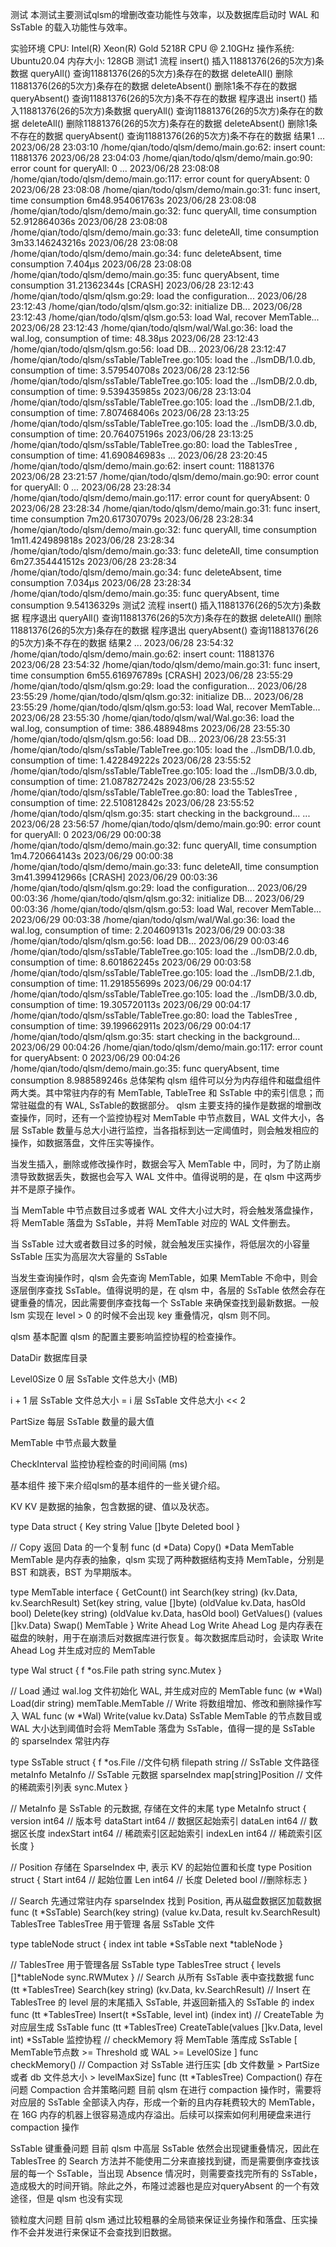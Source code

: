 
测试
本测试主要测试qlsm的增删改查功能性与效率，以及数据库启动时 WAL 和 SsTable 的载入功能性与效率。

实验环境
CPU: Intel(R) Xeon(R) Gold 5218R CPU @ 2.10GHz
操作系统: Ubuntu20.04
内存大小: 128GB
测试1
流程
insert() 插入11881376(26的5次方)条数据
queryAll() 查询11881376(26的5次方)条存在的数据
deleteAll() 删除11881376(26的5次方)条存在的数据
deleteAbsent() 删除1条不存在的数据
queryAbsent() 查询11881376(26的5次方)条不存在的数据
程序退出
insert() 插入11881376(26的5次方)条数据
queryAll() 查询11881376(26的5次方)条存在的数据
deleteAll() 删除11881376(26的5次方)条存在的数据
deleteAbsent() 删除1条不存在的数据
queryAbsent() 查询11881376(26的5次方)条不存在的数据
结果1
...
2023/06/28 23:03:10 /home/qian/todo/qlsm/demo/main.go:62: insert count: 11881376
2023/06/28 23:04:03 /home/qian/todo/qlsm/demo/main.go:90: error count for queryAll: 0
...
2023/06/28 23:08:08 /home/qian/todo/qlsm/demo/main.go:117: error count for queryAbsent: 0
2023/06/28 23:08:08 /home/qian/todo/qlsm/demo/main.go:31: func insert, time consumption 6m48.954061763s
2023/06/28 23:08:08 /home/qian/todo/qlsm/demo/main.go:32: func queryAll, time consumption 52.912864036s
2023/06/28 23:08:08 /home/qian/todo/qlsm/demo/main.go:33: func deleteAll, time consumption 3m33.146243216s
2023/06/28 23:08:08 /home/qian/todo/qlsm/demo/main.go:34: func deleteAbsent, time consumption 7.404µs
2023/06/28 23:08:08 /home/qian/todo/qlsm/demo/main.go:35: func queryAbsent, time consumption 31.21362344s
[CRASH]
2023/06/28 23:12:43 /home/qian/todo/qlsm/qlsm.go:29: load the configuration...
2023/06/28 23:12:43 /home/qian/todo/qlsm/qlsm.go:32: initialize DB...
2023/06/28 23:12:43 /home/qian/todo/qlsm/qlsm.go:53: load Wal, recover MemTable...
2023/06/28 23:12:43 /home/qian/todo/qlsm/wal/Wal.go:36: load the wal.log, consumption of time: 48.38µs
2023/06/28 23:12:43 /home/qian/todo/qlsm/qlsm.go:56: load DB...
2023/06/28 23:12:47 /home/qian/todo/qlsm/ssTable/TableTree.go:105: load the ../lsmDB/1.0.db, consumption of time: 3.579540708s
2023/06/28 23:12:56 /home/qian/todo/qlsm/ssTable/TableTree.go:105: load the ../lsmDB/2.0.db, consumption of time: 9.539435985s
2023/06/28 23:13:04 /home/qian/todo/qlsm/ssTable/TableTree.go:105: load the ../lsmDB/2.1.db, consumption of time: 7.807468406s
2023/06/28 23:13:25 /home/qian/todo/qlsm/ssTable/TableTree.go:105: load the ../lsmDB/3.0.db, consumption of time: 20.764075196s
2023/06/28 23:13:25 /home/qian/todo/qlsm/ssTable/TableTree.go:80: load the TablesTree , consumption of time: 41.690846983s
...
2023/06/28 23:20:45 /home/qian/todo/qlsm/demo/main.go:62: insert count: 11881376
2023/06/28 23:21:57 /home/qian/todo/qlsm/demo/main.go:90: error count for queryAll: 0
...
2023/06/28 23:28:34 /home/qian/todo/qlsm/demo/main.go:117: error count for queryAbsent: 0
2023/06/28 23:28:34 /home/qian/todo/qlsm/demo/main.go:31: func insert, time consumption 7m20.617307079s
2023/06/28 23:28:34 /home/qian/todo/qlsm/demo/main.go:32: func queryAll, time consumption 1m11.424989818s
2023/06/28 23:28:34 /home/qian/todo/qlsm/demo/main.go:33: func deleteAll, time consumption 6m27.354441512s
2023/06/28 23:28:34 /home/qian/todo/qlsm/demo/main.go:34: func deleteAbsent, time consumption 7.034µs
2023/06/28 23:28:34 /home/qian/todo/qlsm/demo/main.go:35: func queryAbsent, time consumption 9.54136329s
测试2
流程
insert() 插入11881376(26的5次方)条数据
程序退出
queryAll() 查询11881376(26的5次方)条存在的数据
deleteAll() 删除11881376(26的5次方)条存在的数据
程序退出
queryAbsent() 查询11881376(26的5次方)条不存在的数据
结果2
...
2023/06/28 23:54:32 /home/qian/todo/qlsm/demo/main.go:62: insert count: 11881376
2023/06/28 23:54:32 /home/qian/todo/qlsm/demo/main.go:31: func insert, time consumption 6m55.616976789s
[CRASH]
2023/06/28 23:55:29 /home/qian/todo/qlsm/qlsm.go:29: load the configuration...
2023/06/28 23:55:29 /home/qian/todo/qlsm/qlsm.go:32: initialize DB...
2023/06/28 23:55:29 /home/qian/todo/qlsm/qlsm.go:53: load Wal, recover MemTable...
2023/06/28 23:55:30 /home/qian/todo/qlsm/wal/Wal.go:36: load the wal.log, consumption of time: 386.488948ms
2023/06/28 23:55:30 /home/qian/todo/qlsm/qlsm.go:56: load DB...
2023/06/28 23:55:31 /home/qian/todo/qlsm/ssTable/TableTree.go:105: load the ../lsmDB/1.0.db, consumption of time: 1.422849222s
2023/06/28 23:55:52 /home/qian/todo/qlsm/ssTable/TableTree.go:105: load the ../lsmDB/3.0.db, consumption of time: 21.087827242s
2023/06/28 23:55:52 /home/qian/todo/qlsm/ssTable/TableTree.go:80: load the TablesTree , consumption of time: 22.510812842s
2023/06/28 23:55:52 /home/qian/todo/qlsm/qlsm.go:35: start checking in the background...
...
2023/06/28 23:56:57 /home/qian/todo/qlsm/demo/main.go:90: error count for queryAll: 0
2023/06/29 00:00:38 /home/qian/todo/qlsm/demo/main.go:32: func queryAll, time consumption 1m4.720664143s
2023/06/29 00:00:38 /home/qian/todo/qlsm/demo/main.go:33: func deleteAll, time consumption 3m41.399412966s
[CRASH]
2023/06/29 00:03:36 /home/qian/todo/qlsm/qlsm.go:29: load the configuration...
2023/06/29 00:03:36 /home/qian/todo/qlsm/qlsm.go:32: initialize DB...
2023/06/29 00:03:36 /home/qian/todo/qlsm/qlsm.go:53: load Wal, recover MemTable...
2023/06/29 00:03:38 /home/qian/todo/qlsm/wal/Wal.go:36: load the wal.log, consumption of time: 2.204609131s
2023/06/29 00:03:38 /home/qian/todo/qlsm/qlsm.go:56: load DB...
2023/06/29 00:03:46 /home/qian/todo/qlsm/ssTable/TableTree.go:105: load the ../lsmDB/2.0.db, consumption of time: 8.601862245s
2023/06/29 00:03:58 /home/qian/todo/qlsm/ssTable/TableTree.go:105: load the ../lsmDB/2.1.db, consumption of time: 11.291855699s
2023/06/29 00:04:17 /home/qian/todo/qlsm/ssTable/TableTree.go:105: load the ../lsmDB/3.0.db, consumption of time: 19.305720113s
2023/06/29 00:04:17 /home/qian/todo/qlsm/ssTable/TableTree.go:80: load the TablesTree , consumption of time: 39.199662911s
2023/06/29 00:04:17 /home/qian/todo/qlsm/qlsm.go:35: start checking in the background...
2023/06/29 00:04:26 /home/qian/todo/qlsm/demo/main.go:117: error count for queryAbsent: 0
2023/06/29 00:04:26 /home/qian/todo/qlsm/demo/main.go:35: func queryAbsent, time consumption 8.988589246s
总体架构
qlsm 组件可以分为内存组件和磁盘组件两大类。其中常驻内存的有 MemTable, TableTree 和 SsTable 中的索引信息；而常驻磁盘的有 WAL, SsTable的数据部分。 qlsm 主要支持的操作是数据的增删改查操作，同时，还有一个监控协程对 MemTable 中节点数目，WAL 文件大小，各层 SsTable 数量与总大小进行监控，当各指标到达一定阈值时，则会触发相应的操作，如数据落盘，文件压实等操作。

当发生插入，删除或修改操作时，数据会写入 MemTable 中，同时，为了防止崩溃导致数据丢失，数据也会写入 WAL 文件中。值得说明的是，在 qlsm 中这两步并不是原子操作。

当 MemTable 中节点数目过多或者 WAL 文件大小过大时，将会触发落盘操作，将 MemTable 落盘为 SsTable，并将 MemTable 对应的 WAL 文件删去。

当 SsTable 过大或者数目过多的时候，就会触发压实操作，将低层次的小容量 SsTable 压实为高层次大容量的 SsTable

当发生查询操作时，qlsm 会先查询 MemTable，如果 MemTable 不命中，则会逐层倒序查找 SsTable。值得说明的是，在 qlsm 中，各层的 SsTable 依然会存在键重叠的情况，因此需要倒序查找每一个 SsTable 来确保查找到最新数据。一般 lsm 实现在 level > 0 的时候不会出现 key 重叠情况，qlsm 则不同。

qlsm 基本配置
qlsm 的配置主要影响监控协程的检查操作。

DataDir 数据库目录

Level0Size 0 层 SsTable 文件总大小 (MB)

i + 1 层 SsTable 文件总大小 = i 层 SsTable 文件总大小 << 2

PartSize 每层 SsTable 数量的最大值

MemTable 中节点最大数量

CheckInterval 监控协程检查的时间间隔 (ms)

基本组件
接下来介绍qlsm的基本组件的一些关键介绍。

KV
KV 是数据的抽象，包含数据的键、值以及状态。

type Data struct {
	Key     string
	Value   []byte
	Deleted bool
}

// Copy 返回 Data 的一个复制
func (d *Data) Copy() *Data
MemTable
MemTable 是内存表的抽象，qlsm 实现了两种数据结构支持 MemTable，分别是 BST 和跳表，BST 为早期版本。

type MemTable interface {
	GetCount() int
	Search(key string) (kv.Data, kv.SearchResult)
	Set(key string, value []byte) (oldValue kv.Data, hasOld bool)
	Delete(key string) (oldValue kv.Data, hasOld bool)
	GetValues() (values []kv.Data)
	Swap() MemTable
}
Write Ahead Log
Write Ahead Log 是内存表在磁盘的映射，用于在崩溃后对数据库进行恢复。每次数据库启动时，会读取 Write Ahead Log 并生成对应的 MemTable

type Wal struct {
	f    *os.File
	path string
	sync.Mutex
}

// Load 通过 wal.log 文件初始化 WAL, 并生成对应的 MemTable
func (w *Wal) Load(dir string) memTable.MemTable
// Write 将数组增加、修改和删除操作写入 WAL
func (w *Wal) Write(value kv.Data)
SsTable
MemTable 的节点数目或 WAL 大小达到阈值时会将 MemTable 落盘为 SsTable，值得一提的是 SsTable 的 sparseIndex 常驻内存

type SsTable struct {
	f           *os.File            //文件句柄
	filepath    string              // SsTable 文件路径
	metaInfo    MetaInfo            // SsTable 元数据
	sparseIndex map[string]Position // 文件的稀疏索引列表
	sync.Mutex
}

// MetaInfo 是 SsTable 的元数据, 存储在文件的末尾
type MetaInfo struct {
	version    int64 // 版本号
	dataStart  int64 // 数据区起始索引
	dataLen    int64 // 数据区长度
	indexStart int64 // 稀疏索引区起始索引
	indexLen   int64 // 稀疏索引区长度
}

// Position 存储在 SparseIndex 中, 表示 KV 的起始位置和长度
type Position struct {
	Start   int64 // 起始位置
	Len     int64 // 长度
	Deleted bool  //删除标志
}

// Search 先通过常驻内存 sparseIndex 找到 Position, 再从磁盘数据区加载数据
func (t *SsTable) Search(key string) (value kv.Data, result kv.SearchResult)
TablesTree
TablesTree 用于管理 各层 SsTable 文件

type tableNode struct {
	index int
	table *SsTable
	next  *tableNode
}

// TablesTree 用于管理各层 SsTable
type TablesTree struct {
	levels []*tableNode
	sync.RWMutex
}
// Search 从所有 SsTable 表中查找数据
func (tt *TablesTree) Search(key string) (kv.Data, kv.SearchResult)
// Insert 在 TablesTree 的 level 层的末尾插入 SsTable, 并返回新插入的 SsTable 的 index
func (tt *TablesTree) Insert(t *SsTable, level int) (index int)
// CreateTable 为对应层生成 SsTable
func (tt *TablesTree) CreateTable(values []kv.Data, level int) *SsTable
监控协程
// checkMemory 将 MemTable 落库成 SsTable [ MemTable节点数 >= Threshold 或 WAL >= Level0Size ]
func checkMemory()
// Compaction 对 SsTable 进行压实 [db 文件数量 > PartSize 或者 db 文件总大小 > levelMaxSize]
func (tt *TablesTree) Compaction()
存在问题
Compaction 合并策略问题
目前 qlsm 在进行 compaction 操作时，需要将对应层的 SsTable 全部读入内存，形成一个新的且内存耗费较大的 MemTable，在 16G 内存的机器上很容易造成内存溢出。后续可以探索如何利用硬盘来进行 compaction 操作

SsTable 键重叠问题
目前 qlsm 中高层 SsTable 依然会出现键重叠情况，因此在 TablesTree 的 Search 方法并不能使用二分来直接找到键，而是需要倒序查找该层的每一个 SsTable，当出现 Absence 情况时，则需要查找完所有的 SsTable，造成极大的时间开销。除此之外，布隆过滤器也是应对queryAbsent 的一个有效途径，但是 qlsm 也没有实现

锁粒度大问题
目前 qlsm 通过比较粗暴的全局锁来保证业务操作和落盘、压实操作不会并发进行来保证不会查找到旧数据。
